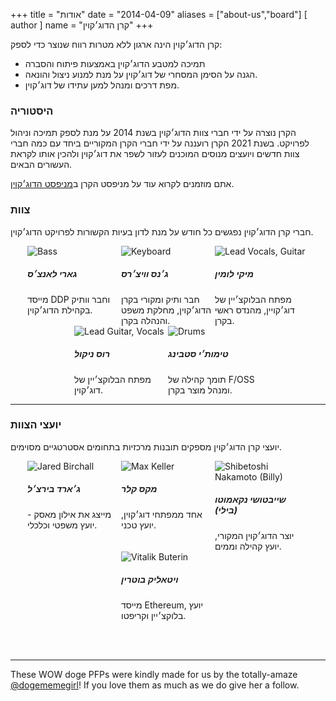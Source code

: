 +++
title = "אודות"
date = "2014-04-09"
aliases = ["about-us","board"]
[ author ]
  name = "קרן הדוג׳קוין"
+++

קרן הדוג׳קוין הינה ארגון ללא מטרות רווח שנוצר כדי לספק:

  * תמיכה למטבע הדוג׳קוין באמצעות פיתוח והסברה
  * הגנה על הסימן המסחרי של דוג׳קוין על מנת למנוע ניצול והונאה.
  * מפת דרכים ומנהל למען עתידו של דוג׳קוין.
### היסטוריה

הקרן נוצרה על ידי חברי צוות הדוג׳קוין בשנת 2014 על מנת לספק תמיכה וניהול לפרויקט.
בשנת 2021 הקרן רועננה על ידי חברי הקרן המקוריים ביחד עם כמה חברי צוות חדשים ויועצים מנוסים המוכנים לעזור לשפר את דוג׳קוין ולהכין אותו לקראת העשורים הבאים.

אתם מוזמנים לקרוא עוד על מניפסט הקרן ב[מניפסט הדוג׳קוין](/manifesto.he).

### צוות

חברי קרן הדוג׳קוין נפגשים כל חודש על מנת לדון בעיות הקשורות לפרויקט הדוג׳קוין.

<div style="display: flex; flex-flow: row wrap; justify-content: center;">

<div style="display: inline-box; width: 150px;">
<img title='Bass' style="margin: auto; max-width:150px;" class="circle" src="/gary.jpg"/>
<h5>גארי לאנצ׳ס</h5>
מייסד DDP וחבר וותיק בקהילת הדוג׳קוין.</div>

<div style="display: inline-box; width: 150px;">
<img title='Keyboard' style="margin: auto; max-width:150px;" class="circle" src="/jens.jpg"/>
<h5>ג׳נס וויצ׳רס</h5> 
חבר ותיק ומקורי בקרן הדוג׳קוין, מחלקת משפט והנהלה בקרן.
</div>

<div style="display: inline-box; width: 150px;">
<img title='Lead Vocals, Guitar' style="margin: auto; max-width:150px;" class="circle" src="/michi.jpg"/>
<h5>מיקי לומין</h5> 
מפתח הבלוקצ׳יין של דוג׳קויין, מהנדס ראשי בקרן.
</div>

<div style="display: inline-box; width: 150px;">
<img title='Lead Guitar, Vocals' style="margin: auto; max-width:150px;" class="circle" src="/ross.jpg"/>
<h5>רוס ניקול</h5>
מפתח הבלוקצ׳יין של דוג׳קוין.
</div>

<div style="display: inline-box; width: 150px;">
<img title='Drums' style="margin: auto; max-width:150px;" class="circle" src="/pomke.jpg"/>
<h5>טימות׳י סטבינג</h5> 
תומך קהילה של F/OSS ומנהל מוצר בקרן.</div>

</div>

---

### יועצי הצוות

יועצי קרן הדוג׳קוין מספקים תובנות מרכזיות בתחומים אסטרטגיים מסוימים.

<div style="display: flex; flex-flow: row wrap; justify-content: center;">

<div style="display: inline-box; width: 150px;"> <img title='Jared
Birchall' style="margin: auto; max-width:150px;" class="circle"
src="/jared.jpg"/> <h5>ג׳ארד בירצ׳ל</h5> מייצג את אילון מאסק - יועץ משפטי וכלכלי.</div>

<div style="display: inline-box; width: 150px;"> <img title='Max
Keller' style="margin: auto; max-width:150px;" class="circle"
src="/max.jpg"/> <h5>מקס קלר</h5> אחד ממפתחי דוג׳קוין, יועץ טכני.</div>


<div style="display: inline-box; width: 150px;"> <img
title='Shibetoshi Nakamoto (Billy)' style="margin: auto;
max-width:150px;" class="circle" src="/billy.jpg"/> <h5>שייבטושי נקאמוטו (בילי)</h5> יוצר הדוג׳קוין המקורי, יועץ קהילה וממים.</div>

<div style="display: inline-box; width: 150px;"> <img title='Vitalik
Buterin' style="margin: auto; max-width:150px;" class="circle"
src="/vitalik.jpg"/> <h5>ויטאליק בוטרין</h5> מייסד Ethereum, יועץ בלוקצ׳יין וקריפטו.</div>

</div>

</br></br>

--- 

These WOW doge PFPs were kindly made for us by the totally-amaze
[@dogememegirl](https://twitter.com/Dogememegirl)! If you love them as
much as we do give her a follow.

